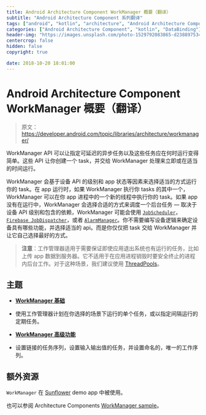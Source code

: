 ```yaml
---
title: Android Architecture Component WorkManager 概要（翻译）
subtitle: "Android Architecture Component 系列翻译"
tags: ["android", "kotlin", "architecture", "Android Architecture Component", "aac", "ViewModel", "LiveData", "DataBinding", "Lifecycles", "WorkManager", "翻译"]
categories: ["Android Architecture Component", "kotlin", "DataBinding"]
header-img: "https://images.unsplash.com/photo-1529792083865-d23889753466?ixlib=rb-0.3.5&ixid=eyJhcHBfaWQiOjEyMDd9&s=32475a0b7929a8a98b874ff47bf1bd4c&auto=format&fit=crop&w=2250&q=80"
centercrop: false
hidden: false
copyright: true

date: 2018-10-20 18:01:00
---
```


# Android Architecture Component WorkManager 概要（翻译）

> 原文：<https://developer.android.com/topic/libraries/architecture/workmanager/>

WorkManager API 可以让指定可延迟的异步任务以及这些任务应在何时运行变得简单。这些 API 让你创建一个 task，并交给 WorkManager 处理来立即或在适当的时间运行。

WorkManager 会基于设备 API 的级别和 app 状态等因素来选择适当的方式运行你的 task。在 app 运行时，如果 WorkManager 执行你 tasks 的其中一个，WorkManager 可以在你 app 进程中的一个新的线程中执行你的 task。如果 app 没有在运行中，WorkManager 会选择合适的方式来调度一个后台任务 — 取决于设备 API 级别和包含的依赖，WorkManager 可能会使用 [`JobScheduler`](https://developer.android.com/reference/android/app/job/JobScheduler.html)，[`Firebase JobDispatcher`](https://github.com/firebase/firebase-jobdispatcher-android#user-content-firebase-jobdispatcher-)，或者 [`AlarmManager`](https://developer.android.com/reference/android/app/AlarmManager.html)。你不需要编写设备逻辑来确定设备具有哪些功能，并选择适当的 api。而是你仅仅把 task 交给 WorkManager 并让它自己选择最好的方式。

> **注意**：工作管理器适用于需要保证即使应用退出系统也有运行的任务，比如上传 app 数据到服务器。它不适用于在应用进程销毁时要安全终止的进程内后台工作。对于这种场景，我们建议使用 [ThreadPools](https://developer.android.com/training/multiple-threads/create-threadpool#ThreadPool)。

## 主题

- [**WorkManager 基础**](https://developer.android.com/topic/libraries/architecture/workmanager/basics.html)
 
 - 使用工作管理器计划在你选择的场景下运行的单个任务，或以指定间隔运行的定期任务。

- [**WorkManager 高级功能**](https://developer.android.com/topic/libraries/architecture/workmanager/advanced.html)
 
 - 设置链接的任务序列，设置输入输出值的任务，并设置命名的，唯一的工作序列。

## 额外资源

`WorkManager` 在 [Sunflower](https://github.com/googlesamples/android-sunflower) demo app 中被使用。

也可以参阅 Architecture Components [WorkManager sample](https://github.com/googlesamples/android-architecture-components/tree/master/WorkManagerSample)。